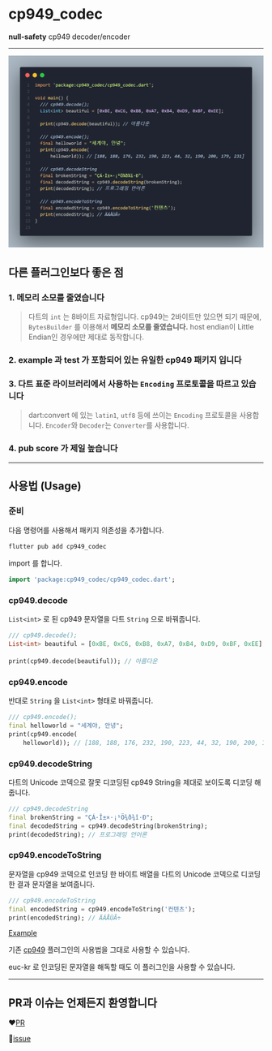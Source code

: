 # cp949_codec

**null-safety** cp949 decoder/encoder

---

![Example](example.png)

## 다른 플러그인보다 좋은 점

### 1. 메모리 소모를 줄였습니다

> 다트의 `int` 는 8바이트 자료형입니다. cp949는 2바이트만 있으면 되기 때문에, `BytesBuilder` 를 이용해서 **메모리 소모를 줄였습니다.** host endian이 Little Endian인 경우에만 제대로 동작합니다.

### 2. **example** 과 **test** 가 포함되어 있는 유일한 cp949 패키지 입니다

### 3. 다트 표준 라이브러리에서 사용하는 `Encoding` 프로토콜을 따르고 있습니다

> dart:convert 에 있는 `latin1`, `utf8` 등에 쓰이는 `Encoding` 프로토콜을 사용합니다. `Encoder`와 `Decoder`는 `Converter`를 사용합니다.

### 4. pub score 가 제일 높습니다

---

## 사용법 (Usage)

### 준비

다음 명령어를 사용해서 패키지 의존성을 추가합니다.

```bash
flutter pub add cp949_codec
```

import 를 합니다.

```dart
import 'package:cp949_codec/cp949_codec.dart';
```

### cp949.decode

`List<int>` 로 된 cp949 문자열을 다트 `String` 으로 바꿔줍니다.

```dart
/// cp949.decode();
List<int> beautiful = [0xBE, 0xC6, 0xB8, 0xA7, 0xB4, 0xD9, 0xBF, 0xEE];

print(cp949.decode(beautiful)); // 아름다운
```

### cp949.encode

반대로 `String` 을 `List<int>` 형태로 바꿔줍니다.

```dart
/// cp949.encode();
final helloworld = "세계야, 안녕";
print(cp949.encode(
    helloworld)); // [188, 188, 176, 232, 190, 223, 44, 32, 190, 200, 179, 231]
```

### cp949.decodeString

다트의 Unicode 코덱으로 잘못 디코딩된 cp949 String을 제대로 보이도록 디코딩 해줍니다.

```dart
/// cp949.decodeString
final brokenString = "ÇÁ·Î±×·¡¹Ö¾ð¾î·Ð";
final decodedString = cp949.decodeString(brokenString);
print(decodedString); // 프로그래밍 언어론
```

### cp949.encodeToString

문자열을 cp949 코덱으로 인코딩 한 바이트 배열을 다트의 Unicode 코덱으로 디코딩한 결과 문자열을 보여줍니다.

```dart
/// cp949.encodeToString
final encodedString = cp949.encodeToString('컨텐츠');
print(encodedString); // ÄÁÅÙÃ÷
```

[Example](https://pub.dev/packages/cp949_codec/example)

기존 [cp949](https://github.com/jjangga0214/dart-cp949) 플러그인의 사용법을 그대로 사용할 수 있습니다.

euc-kr 로 인코딩된 문자열을 해독할 때도 이 플러그인을 사용할 수 있습니다.

---

## PR과 이슈는 언제든지 환영합니다

❤️[PR](https://github.com/letyletylety/cp949_codec/pulls)

🤔[issue](https://github.com/letyletylety/cp949_codec/issues)
